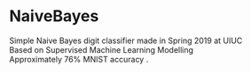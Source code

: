 # NaiveBayes
Simple Naive Bayes digit classifier made in Spring 2019 at UIUC \
Based on Supervised Machine Learning Modelling \
Approximately 76% MNIST accuracy .
